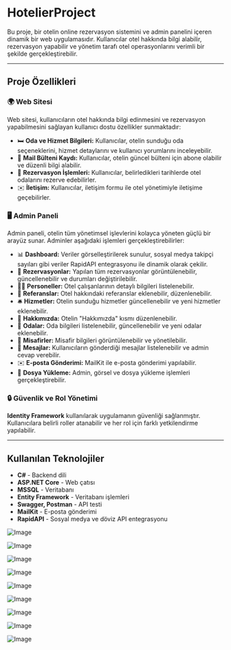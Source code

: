 # HotelierProject
Bu proje, bir otelin online rezervasyon sistemini ve admin panelini içeren dinamik bir web uygulamasıdır. Kullanıcılar otel hakkında bilgi alabilir, rezervasyon yapabilir ve yönetim tarafı otel operasyonlarını verimli bir şekilde gerçekleştirebilir.

---

## Proje Özellikleri

### 🌍 Web Sitesi

Web sitesi, kullanıcıların otel hakkında bilgi edinmesini ve rezervasyon yapabilmesini sağlayan kullanıcı dostu özellikler sunmaktadır:

- 🛏️ **Oda ve Hizmet Bilgileri:** Kullanıcılar, otelin sunduğu oda seçeneklerini, hizmet detaylarını ve kullanıcı yorumlarını inceleyebilir.
- 📧 **Mail Bülteni Kaydı:** Kullanıcılar, otelin güncel bülteni için abone olabilir ve düzenli bilgi alabilir.
- 📅 **Rezervasyon İşlemleri:** Kullanıcılar, belirledikleri tarihlerde otel odalarını rezerve edebilirler.
- ✉️ **İletişim:** Kullanıcılar, iletişim formu ile otel yönetimiyle iletişime geçebilirler.

### 🖥️ Admin Paneli

Admin paneli, otelin tüm yönetimsel işlevlerini kolayca yöneten güçlü bir arayüz sunar. Adminler aşağıdaki işlemleri gerçekleştirebilirler:

- 📊 **Dashboard:** Veriler görselleştirilerek sunulur, sosyal medya takipçi sayıları gibi veriler RapidAPI entegrasyonu ile dinamik olarak çekilir.
- 📅 **Rezervasyonlar:** Yapılan tüm rezervasyonlar görüntülenebilir, güncellenebilir ve durumları değiştirilebilir.
- 👨‍💼 **Personeller:** Otel çalışanlarının detaylı bilgileri listelenebilir.
- 📝 **Referanslar:** Otel hakkındaki referanslar eklenebilir, düzenlenebilir.
- 🛎️ **Hizmetler:** Otelin sunduğu hizmetler güncellenebilir ve yeni hizmetler eklenebilir.
- 🏨 **Hakkımızda:** Otelin "Hakkımızda" kısmı düzenlenebilir.
- 🛌 **Odalar:** Oda bilgileri listelenebilir, güncellenebilir ve yeni odalar eklenebilir.
- 👥 **Misafirler:** Misafir bilgileri görüntülenebilir ve yönetilebilir.
- 📩 **Mesajlar:** Kullanıcıların gönderdiği mesajlar listelenebilir ve admin cevap verebilir.
- ✉️ **E-posta Gönderimi:** MailKit ile e-posta gönderimi yapılabilir.
- 📂 **Dosya Yükleme:** Admin, görsel ve dosya yükleme işlemleri gerçekleştirebilir.

### 🔒 Güvenlik ve Rol Yönetimi

**Identity Framework** kullanılarak uygulamanın güvenliği sağlanmıştır. Kullanıcılara belirli roller atanabilir ve her rol için farklı yetkilendirme yapılabilir.

---

## Kullanılan Teknolojiler

- **C#** - Backend dili
- **ASP.NET Core** - Web çatısı
- **MSSQL** - Veritabanı
- **Entity Framework** - Veritabanı işlemleri
- **Swagger, Postman** - API testi
- **MailKit** - E-posta gönderimi
- **RapidAPI** - Sosyal medya ve döviz API entegrasyonu


![Image](https://github.com/user-attachments/assets/f9402b3b-98ce-48ba-8299-8257d0c895e1)

![Image](https://github.com/user-attachments/assets/fe0198fd-ddf7-4f5b-95f6-f8ab6192cb9b)

![Image](https://github.com/user-attachments/assets/04ee7a47-ea1c-494a-85c1-b796a9e021d2)

![Image](https://github.com/user-attachments/assets/5abe96e0-137b-4ba7-9222-6790ede800be)

![Image](https://github.com/user-attachments/assets/301aa5c7-d3e6-465e-923f-abc43c9d5b02)

![Image](https://github.com/user-attachments/assets/650c30f8-f346-4344-8d13-459268ce97cf)

![Image](https://github.com/user-attachments/assets/744e9814-7024-4038-85aa-be0c9b8af9b3)

![Image](https://github.com/user-attachments/assets/759f356f-360a-4631-ac71-7e4af4e41cd7)

![Image](https://github.com/user-attachments/assets/b5b08423-c912-402f-88cd-7e3a1899c300)
